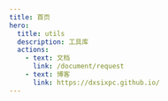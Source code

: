 ```yaml
---
title: 首页
hero:
  title: utils
  description: 工具库
  actions:
    - text: 文档
      link: /document/request
    - text: 博客
      link: https://dxsixpc.github.io/
---
```

